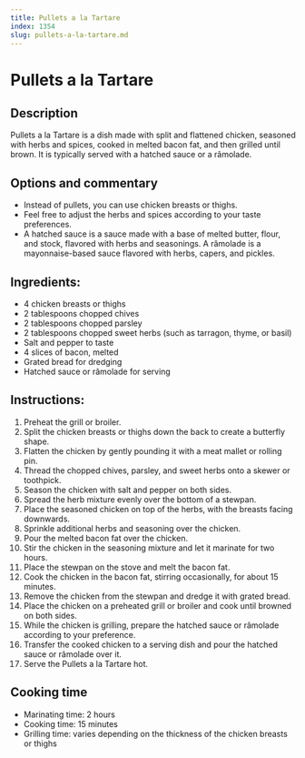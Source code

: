 ```yaml
---
title: Pullets a la Tartare
index: 1354
slug: pullets-a-la-tartare.md
---
```


# Pullets a la Tartare

## Description
Pullets a la Tartare is a dish made with split and flattened chicken, seasoned with herbs and spices, cooked in melted bacon fat, and then grilled until brown. It is typically served with a hatched sauce or a râmolade.

## Options and commentary
- Instead of pullets, you can use chicken breasts or thighs.
- Feel free to adjust the herbs and spices according to your taste preferences.
- A hatched sauce is a sauce made with a base of melted butter, flour, and stock, flavored with herbs and seasonings. A râmolade is a mayonnaise-based sauce flavored with herbs, capers, and pickles.

## Ingredients:
- 4 chicken breasts or thighs
- 2 tablespoons chopped chives
- 2 tablespoons chopped parsley
- 2 tablespoons chopped sweet herbs (such as tarragon, thyme, or basil)
- Salt and pepper to taste
- 4 slices of bacon, melted
- Grated bread for dredging
- Hatched sauce or râmolade for serving

## Instructions:
1. Preheat the grill or broiler.
2. Split the chicken breasts or thighs down the back to create a butterfly shape.
3. Flatten the chicken by gently pounding it with a meat mallet or rolling pin.
4. Thread the chopped chives, parsley, and sweet herbs onto a skewer or toothpick.
5. Season the chicken with salt and pepper on both sides.
6. Spread the herb mixture evenly over the bottom of a stewpan.
7. Place the seasoned chicken on top of the herbs, with the breasts facing downwards.
8. Sprinkle additional herbs and seasoning over the chicken.
9. Pour the melted bacon fat over the chicken.
10. Stir the chicken in the seasoning mixture and let it marinate for two hours.
11. Place the stewpan on the stove and melt the bacon fat.
12. Cook the chicken in the bacon fat, stirring occasionally, for about 15 minutes.
13. Remove the chicken from the stewpan and dredge it with grated bread.
14. Place the chicken on a preheated grill or broiler and cook until browned on both sides.
15. While the chicken is grilling, prepare the hatched sauce or râmolade according to your preference.
16. Transfer the cooked chicken to a serving dish and pour the hatched sauce or râmolade over it.
17. Serve the Pullets a la Tartare hot.

## Cooking time
- Marinating time: 2 hours
- Cooking time: 15 minutes
- Grilling time: varies depending on the thickness of the chicken breasts or thighs